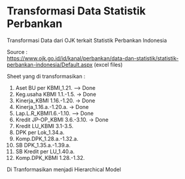 # Transformasi Data Statistik Perbankan
Transformasi Data dari OJK terkait Statistik Perbankan Indonesia<br>

Source : <br>
https://www.ojk.go.id/id/kanal/perbankan/data-dan-statistik/statistik-perbankan-indonesia/Default.aspx (excel files)

Sheet yang di transformasikan :
1. Aset BU per KBMI_1.21. --> Done
2. Keg.usaha KBMI 1.1.-1.5. -> Done
3. Kinerja_KBMI 1.16.-1.20. -> Done
4. Kinerja_1.16.a.-1.20.a. -> Done
5. Lap.L.R_KBMI1.6.-1.10. --> Done
6. Kredit JP-OP_KBMI 3.6.-3.10. -> Done
7. Kredit LU_KBMI 3.1-3.5.
8. DPK per Lok_1.34.a.
9. Komp.DPK_1.28.a.-1.32.a.
10. SB DPK_1.35.a.-1.39.a.
11. SB Kredit per LU_1.40.a.
12. Komp.DPK_KBMI 1.28.-1.32.

Di Tranformasikan menjadi Hierarchical Model  
